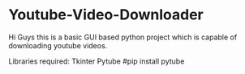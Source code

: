 # Youtube-Video-Downloader
Hi Guys this is a basic GUI based python project which is capable of downloading youtube videos.

Libraries required:
Tkinter
Pytube #pip install pytube
